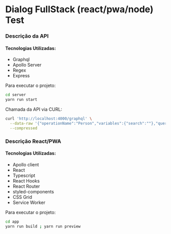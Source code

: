 # Dialog FullStack (react/pwa/node) Test

### Descrição da API 

#### Tecnologias Utilizadas:
- Graphql 
- Apollo Server
- Regex
- Express

Para executar o projeto:
```bash
cd server
yarn run start
```

Chamada da API via CURL:
```bash
curl 'http://localhost:4000/graphql' \
  --data-raw '{"operationName":"Person","variables":{"search":""},"query":"query Person($search: String) {\n  list(search: $search) {\n    _id\n    name\n    age\n    eyeColor\n    company\n    email\n    friends {\n      _id\n      name\n      age\n      eyeColor\n      company\n      email\n      __typename\n    }\n    __typename\n  }\n}"}' \
  --compressed
```

### Descrição React/PWA

#### Tecnologias Utilizadas:
- Apollo client
- React
- Typescript
- React Hooks
- React Router
- styled-components
- CSS Grid
- Service Worker

Para executar o projeto:
```bash
cd app
yarn run build ; yarn run preview
```
